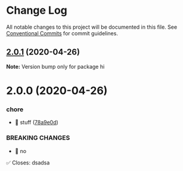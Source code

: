 # Change Log

All notable changes to this project will be documented in this file.
See [Conventional Commits](https://conventionalcommits.org) for commit guidelines.

## [2.0.1](https://github.com/michalica/test/compare/v2.0.0...v2.0.1) (2020-04-26)

**Note:** Version bump only for package hi





# 2.0.0 (2020-04-26)


### chore

* 🤖 stuff ([78a9e0d](https://github.com/michalica/test/commit/78a9e0d6e674a271090af6b81599249c5a0ed5ef))


### BREAKING CHANGES

* 🧨 no

✅ Closes: dsadsa
